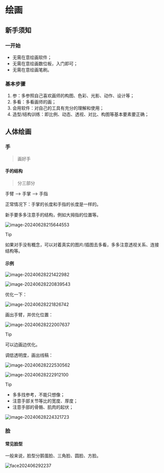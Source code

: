 # 绘画

## 新手须知

### 一开始

- 无需在意绘画软件；
- 无需在意绘画数位板，入门即可；
- 无需在意绘画笔刷。

### 基本步骤

1. 参：多参照自己喜欢画师的构图、色彩、光影、动作、设计等；
2. 多看：多看画师的画；
3. 会用软件：对自己的工具有充分的理解和使用；
4. 造型/结构训练：即比例、动态、透视、对比、构图等基本要素要正确；

## 人体绘画

### 手

> 画好手

#### 手的结构

> 分三部分

手臂 --> 手掌 --> 手指

正常情况下：手掌的长度和手指的长度是一样的。

新手要多多注意手的结构，例如大拇指的位置等。

![image-20240628215644553](assets/image-20240628215644553.png)

> [!TIP]
>
> 如果对手没有概念，可以对着真实的图片/插图去多看，多多注意透视关系、连接结构等。

#### 示例

![image-20240628221422982](assets/image-20240628221422982.png)

![image-20240628220839543](assets/image-20240628220839543.png)

优化一下：

![image-20240628221826742](assets/image-20240628221826742.png)

画出手臂，并优化位置：

![image-20240628222007637](assets/image-20240628222007637.png)

> [!TIP]
>
> 可以边画边优化。

调低透明度，画出线稿：

![image-20240628222530562](assets/image-20240628222530562.png)

![image-20240628222912100](assets/image-20240628222912100.png)

> [!TIP]
>
> - 多多找参考，不能只想像；
> - 注意手部关节等比的宽度、厚度；
> - 注意手部的骨骼、肌肉的起伏；
>
> ![image-20240628224321723](assets/image-20240628224321723.png)

### 脸

#### 常见脸型

一般来说，脸型分鹅蛋脸、三角脸、圆脸、方脸。

![face202406292237](assets/face202406292237.jpg)
